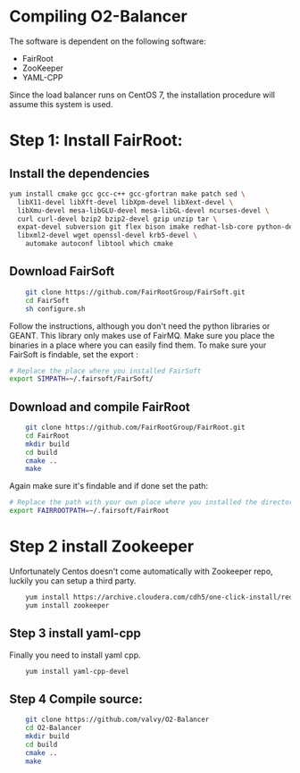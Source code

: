 # Compiling O2-Balancer
The software is dependent on the following software:
- FairRoot
- ZooKeeper
- YAML-CPP

Since the load balancer runs on CentOS 7, the installation procedure will assume this system is used.

# Step 1: Install FairRoot:
## Install the dependencies
```bash
yum install cmake gcc gcc-c++ gcc-gfortran make patch sed \
  libX11-devel libXft-devel libXpm-devel libXext-devel \
  libXmu-devel mesa-libGLU-devel mesa-libGL-devel ncurses-devel \
  curl curl-devel bzip2 bzip2-devel gzip unzip tar \
  expat-devel subversion git flex bison imake redhat-lsb-core python-devel \
  libxml2-devel wget openssl-devel krb5-devel \
    automake autoconf libtool which cmake

```

## Download FairSoft
```bash
    git clone https://github.com/FairRootGroup/FairSoft.git
    cd FairSoft
    sh configure.sh
```
Follow the instructions, although you don't need the python libraries or GEANT. This library only makes use of FairMQ.
Make sure you place the binaries in a place where you can easily find them.
To make sure your FairSoft is findable, set the export :
```bash
# Replace the place where you installed FairSoft
export SIMPATH=~/.fairsoft/FairSoft/
```

## Download and compile FairRoot
```bash
    git clone https://github.com/FairRootGroup/FairRoot.git
    cd FairRoot
    mkdir build
    cd build
    cmake ..
    make
```
Again make sure it's findable and if done set the path:

```bash
# Replace the path with your own place where you installed the directory
export FAIRROOTPATH=~/.fairsoft/FairRoot
```

# Step 2 install Zookeeper
Unfortunately Centos doesn't come automatically with Zookeeper repo, luckily you can setup a third party.
```bash
    yum install https://archive.cloudera.com/cdh5/one-click-install/redhat/7/x86_64/cloudera-cdh-5-0.x86_64.rpm
    yum install zookeeper

```
## Step 3 install yaml-cpp
Finally you need to install yaml cpp.
```bash
    yum install yaml-cpp-devel
```

## Step 4 Compile source:
```bash
    git clone https://github.com/valvy/O2-Balancer
    cd O2-Balancer
    mkdir build
    cd build
    cmake ..
    make
```